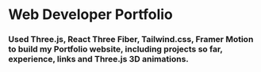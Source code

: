 # Web Developer Portfolio

<h3>Used Three.js, React Three Fiber, Tailwind.css, Framer Motion to build my Portfolio website,
including projects so far, experience, links and Three.js 3D animations. </h3>
